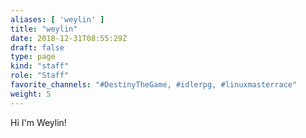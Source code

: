 ```yaml
---
aliases: [ 'weylin' ]
title: "weylin"
date: 2018-12-31T08:55:29Z
draft: false
type: page
kind: "staff"
role: "Staff"
favorite_channels: "#DestinyTheGame, #idlerpg, #linuxmasterrace"
weight: 5
---
```


Hi I'm Weylin!
